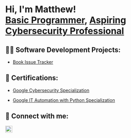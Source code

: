 <!---
mattycjr/mattycjr is a ✨ special ✨ repository because its `README.md` (this file) appears on your GitHub profile.
You can click the Preview link to take a look at your changes.
--->

<h1>Hi, I'm Matthew! <br/><a href="https://github.com/mattycjr/mattycjr">Basic Programmer</a>, <a href="https://www.linkedin.com/in/matthewsclifford/">Aspiring Cybersecurity Professional</a></h1>


<h2>👨‍💻 Software Development Projects:</h2>

<!-- Link to Book Issue Tracker...or Repo? -->
- [Book Issue Tracker](https://github.com/mattycjr/BookIssueTracker/tree/main)

<h2>📄 Certifications:</h2>

- [Google Cybersecurity Specialization](https://www.credly.com/badges/3db9d499-3269-4d0b-8f11-2d93b2148f59/linked_in_profile)

- [Google IT Automation with Python Specialization](https://www.credly.com/badges/b506ae20-57f0-434e-92ea-a004f0e8104b/linked_in_profile)

<h2> 🤳 Connect with me:</h2>

[<img align="left" alt="Mattycjr | LinkedIn" width="22px" src="https://cdn.jsdelivr.net/npm/simple-icons@v3/icons/linkedin.svg" />][linkedin]

[linkedin]: https://linkedin.com/in/matthewsclifford

<!--
[<img align="left" alt="Mattycjr | YouTube" width="22px" src="https://cdn.jsdelivr.net/npm/simple-icons@v3/icons/youtube.svg" />][youtube]
[<img align="left" alt="Mattycjr | Twitter" width="22px" src="https://cdn.jsdelivr.net/npm/simple-icons@v3/icons/twitter.svg" />][twitter]
[<img align="left" alt="Mattycjr | Instagram" width="22px" src="https://cdn.jsdelivr.net/npm/simple-icons@v3/icons/instagram.svg" />][instagram]

[twitter]: https://twitter.com/joshmadakor
[youtube]: https://www.youtube.com/c/joshmadakor
[instagram]: https://www.instagram.com/joshmadakor/
-->

<!--
Here are some ideas to get you started:

- 🔭 I’m currently working on ...
- 🌱 I’m currently learning ...
- 👯 I’m looking to collaborate on ...
- 🤔 I’m looking for help with ...
- 💬 Ask me about ...
- 📫 How to reach me: ...
- 😄 Pronouns: ...
- ⚡ Fun fact: ...
-->
